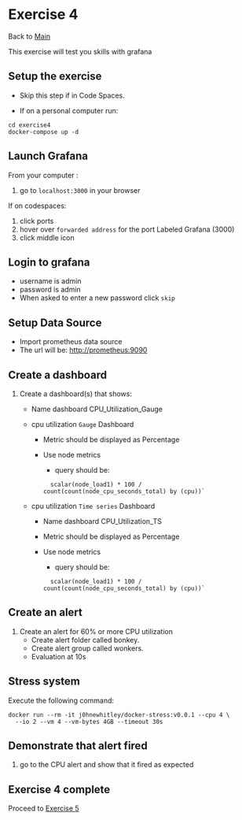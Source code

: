 # Exercise 4

Back to [Main](../README.md)

This exercise will test you skills with grafana

## Setup the exercise

- Skip this step if in Code Spaces.

- If on a personal computer run:

```shell
cd exercise4
docker-compose up -d
```

## Launch Grafana

From your computer :

1. go to `localhost:3000` in your browser

If on codespaces:

1. click ports
1. hover over `forwarded address` for the port Labeled Grafana (3000)
1. click middle icon

## Login to grafana

- username is admin
- password is admin
- When asked to enter a new password click `skip`

## Setup Data Source

- Import prometheus data source
- The url will be: <http://prometheus:9090>

## Create a dashboard

1. Create a dashboard(s) that shows:
    - Name dashboard CPU_Utilization_Gauge
    - cpu utilization `Gauge` Dashboard
      - Metric should be displayed as Percentage
      - Use node metrics
        - query should be:

        ```shell
          scalar(node_load1) * 100 / count(count(node_cpu_seconds_total) by (cpu))`
        ```

    - cpu utilization `Time series` Dashboard
      - Name dashboard CPU_Utilization_TS
      - Metric should be displayed as Percentage
      - Use node metrics
        - query should be:

        ```shell
          scalar(node_load1) * 100 / count(count(node_cpu_seconds_total) by (cpu))`
        ```

## Create an alert

1. Create an alert for 60% or more CPU utilization
   - Create alert folder called bonkey.
   - Create alert group called wonkers.
   - Evaluation at 10s

## Stress system

Execute the following command:

```shell
docker run --rm -it j0hnewhitley/docker-stress:v0.0.1 --cpu 4 \
  --io 2 --vm 4 --vm-bytes 4GB --timeout 30s

```

## Demonstrate that alert fired

1. go to the CPU alert and show that it fired as expected

## Exercise 4 complete

Proceed to [Exercise 5](../exercise5/README.md)
